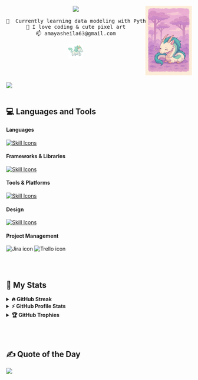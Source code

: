 <div align="center">

<img src="assets/haku1.png" width="25%" align="right" />

<img 
  src="https://readme-typing-svg.demolab.com?font=Inconsolata&weight=500&size=35&duration=4000&pause=300&color=63b7b8&center=true&vCenter=true&multiline=true&repeat=false&random=false&width=1000&height=120&lines=Hi+there+%DD%81%E2%8B%86+%E2%98%85+%CB%9A%EF%BD%A1%E2%8B%86;I+am+Sheila,+student+of+systems+engineering" 
  width="70%" 
/>

<pre>
🌱  Currently learning data modeling with Python
🎨 I love coding & cute pixel art
📫 amayasheila63@gmail.com
</pre>


<img src="assets/haku.gif" height="40" />

<br><br>

</div>

[![](https://img.shields.io/badge/LinkedIn-0A66C2?logo=linkedin&logoColor=white)](https://www.linkedin.com/in/sheila-amaya-692941279)
<br/><br/>

## 💻 Languages and Tools
#### Languages
[![Skill Icons](https://skillicons.dev/icons?i=java,python,js,ts,markdown&perline=8)](https://skillicons.dev)

#### Frameworks & Libraries
[![Skill Icons](https://skillicons.dev/icons?i=react,nodejs,flask,django,bootstrap&perline=8)](https://skillicons.dev)

#### Tools & Platforms
[![Skill Icons](https://skillicons.dev/icons?i=git,github,docker,aws,postman,arduino,jira,trello&perline=8)](https://skillicons.dev)

#### Design
[![Skill Icons](https://skillicons.dev/icons?i=ai,ps&perline=8)](https://skillicons.dev)

#### Project Management
<p align="left">
  <img src="https://cdn.jsdelivr.net/gh/devicons/devicon/icons/jira/jira-original.svg" width="40" alt="Jira icon" />
  <img src="https://cdn.jsdelivr.net/gh/devicons/devicon/icons/trello/trello-plain.svg" width="40" alt="Trello icon" />
</p>

<br/><br/>

## 📎 My Stats

<details>
  <summary><b>🔥 GitHub Streak</b></summary>
  <br/>
  <img src="https://streak-stats.demolab.com?user=Sheila-Amaya&theme=tokyonight&hide_border=false" alt="GitHub Streak"/>
</details>

<details>
  <summary><b>⚡ GitHub Profile Stats</b></summary>
  <br/>
  <div align="left">
    <img src="https://github-readme-stats.vercel.app/api?username=Sheila-Amaya&show_icons=true&theme=tokyonight&hide_border=false" />
  </div>
</details>

<details>
  <summary><b>🏆 GitHub Trophies</b></summary>
  <br/>
  <div align="left">
    <img src="https://github-profile-trophy.vercel.app/?username=Sheila-Amaya&theme=tokyonight&no-frame=true&title=Followers,Commits,Issues,PullRequest,Stars,Repositories" />
  </div>
</details>

<br/><br/>

## ✍️ Quote of the Day

<div align="left">
  <img src="https://quotes-github-readme.vercel.app/api?type=horizontal&theme=radical" />
</div>

<br/><br/>
